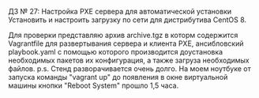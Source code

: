 ДЗ № 27: Настройка PXE сервера для автоматической установки
  Установить и настроить загрузку по сети для дистрибутива CentOS 8.
     
Для проверки представляю архив archive.tgz в которм содержится Vagrantfile для развертывания сервера и клиента PXE, ансибловский playbook.yaml с помощью которого производится доустановка необходимых пакетов их конфигурация, а также загруза необходимых файлов.
p.s. Стенд разворачивается очень долго. На моем ноутбуке от запуска команды "vagrant up" до появления в окне виртуальной машины кнопки "Reboot System" прошло 1,5 часа.
